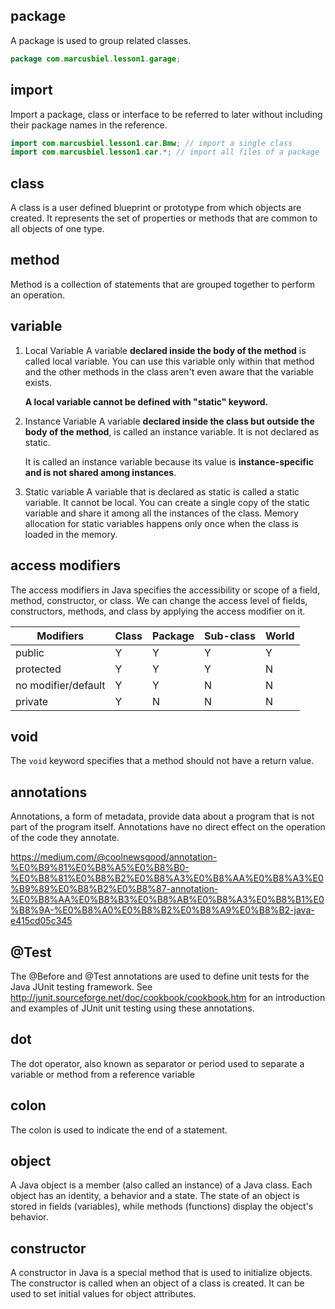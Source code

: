 ## package
A package is used to group related classes.
```java
package com.marcusbiel.lesson1.garage;
```

## import
Import a package, class or interface to be referred to later without including their package names in the reference.
```java
import com.marcusbiel.lesson1.car.Bmw; // import a single class
import com.marcusbiel.lesson1.car.*; // import all files of a package
```

## class
A class is a user defined blueprint or prototype from which objects are created.  It represents the set of properties or methods that are common to all objects of one type.

## method
Method is a collection of statements that are grouped together to perform an operation.

## variable
1) Local Variable
A variable **declared inside the body of the method** is called local variable. You can use this variable only within that method and the other methods in the class aren't even aware that the variable exists.

    **A local variable cannot be defined with "static" keyword.**

2) Instance Variable
A variable **declared inside the class but outside the body of the method**, is called an instance variable. It is not declared as static.

    It is called an instance variable because its value is **instance-specific and is not shared among instances**.

3) Static variable
A variable that is declared as static is called a static variable. It cannot be local. You can create a single copy of the static variable and share it among all the instances of the class. Memory allocation for static variables happens only once when the class is loaded in the memory.

## access modifiers
The access modifiers in Java specifies the accessibility or scope of a field, method, constructor, or class. We can change the access level of fields, constructors, methods, and class by applying the access modifier on it.


| Modifiers           | Class | Package | Sub-class | World |
|---------------------|-------|---------|-----------|-------|
| public              | Y     | Y       | Y         | Y     |
| protected           | Y     | Y       | Y         | N     |
| no modifier/default | Y     | Y       | N         | N     |
| private             | Y     | N       | N         | N     |

## void
The `void` keyword specifies that a method should not have a return value.


## annotations
Annotations, a form of metadata, provide data about a program that is not part of the program itself. Annotations have no direct effect on the operation of the code they annotate.

https://medium.com/@coolnewsgood/annotation-%E0%B9%81%E0%B8%A5%E0%B8%B0-%E0%B8%81%E0%B8%B2%E0%B8%A3%E0%B8%AA%E0%B8%A3%E0%B9%89%E0%B8%B2%E0%B8%87-annotation-%E0%B8%AA%E0%B8%B3%E0%B8%AB%E0%B8%A3%E0%B8%B1%E0%B8%9A-%E0%B8%A0%E0%B8%B2%E0%B8%A9%E0%B8%B2-java-e415cd05c345

## @Test
The @Before and @Test annotations are used to define unit tests for the Java JUnit testing framework. See http://junit.sourceforge.net/doc/cookbook/cookbook.htm for an introduction and examples of JUnit unit testing using these annotations.

## dot
The dot operator, also known as separator or period used to separate a variable or method from a reference variable

## colon
The colon is used to indicate the end of a statement.

## object
A Java object is a member (also called an instance) of a Java class. Each object has an identity, a behavior and a state. The state of an object is stored in fields (variables), while methods (functions) display the object's behavior.

## constructor
A constructor in Java is a special method that is used to initialize objects. The constructor is called when an object of a class is created. It can be used to set initial values for object attributes.